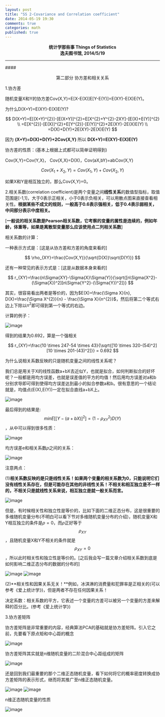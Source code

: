 ```yaml
---
layout: post
title: "SS 2-Covariance and Correlation coefficient"
date: 2014-05-19 19:30
comments: true
categories: math
published: true
---
```


**<center>统计学那些事 Things of Statistics</center>**
**<center>逸夫图书馆, 2014/5/19</center>**

----------

####<center>第二部分 协方差和相关关系</center>

1.协方差

随机变量X和Y的协方差Cov(X,Y)=E[X-E(X)]E[Y-E(Y)]=E(XY)-E(X)E(Y)。

为什么D(X+Y)=E(XY)-E(X)E(Y)?

$$
D(X+Y)=E[(X+Y)^{2}]-[E(X+Y)]^{2}=E[X^{2}+Y^{2}-2XY]-[E(X)+E(Y)]^{2} \\ =E[X^{2}]-[E(X)]^{2}+E[Y^{2}]-[E(Y)]^{2}+2E(XY)-2E(X)E(Y) \\ =D(X)+D(Y)+2E(XY)-2E(X)E(Y)
$$

因为 **(X+Y)=D(X)+D(Y)+2Cov(X,Y)**
所以 **D(X+Y)=E(XY)-E(X)E(Y)**

协方差的性质：(基本上根据上式都可以简单证明得到)

Cov(X,Y)=Cov(Y,X)， Cov(X,X)=D(X)，Cov(aX,bY)=abCov(X,Y)

$$Cov(X_{1}+X_{2},Y)=Cov(X_{1},Y)+Cov(X_{2},Y)$$

如果X和Y是相互独立的，那么Cov(X,Y)=0。

2.相关系数(correlation coefficient)是两个变量之间**线性关系**的数值型指标，取值范围是[-1,1]，大于0表示正相关，小于0表示负相关，可以用散点图来直接查看相关性。**根据某些不成文的规则，一般高于0.6表示强相关，低于0.4表示弱相关，中间部分表示中度相关。**

[**一般说的相关系数是Pearson相关系数，它考察的变量的属性是连续的，例如年龄，体重等，如果是离散型变量那么应该使用点二列相关系数**]

相关系数的计算：

一种表示方式是：[这是从协方差和方差的角度来看的]

$$
\rho_{XY}=\frac{Cov(X,Y)}{\sqrt{D(X)}\sqrt{D(Y)}}
$$

还有一种常见的表示方式是：[这是从数据本身来看的]

$$
r_{XY}=\frac{n\Sigma{XY}-\Sigma{X}\Sigma{Y}}{\sqrt{[n\Sigma{X^2}-(\Sigma{X})^2][n\Sigma{Y^2}-(\Sigma{Y})^2]}}
$$

其实，很容易看出两者是等价的，因为$E(X)=\frac{\Sigma X}{n}, D(X)=\frac{\Sigma X^{2}}{n} - \frac{\Sigma X}{n^{2}}$，然后将第二个等式右边上下除以$n^{2}$即可得到第一个等式的右边。

计算的例子：

![image](http://hujiaweibujidao.github.io/images/math/cor_1.png)

得到的结果为0.692，算是一个强相关

$$
r_{XY}=\frac{10 \times 247-54 \times 43}{\sqrt{[10 \times 320-(54)^2][10 \times 201-(43)^2]}} = 0.692
$$

为什么说相关系数反映的只是随机变量之间的线性关系呢？

我们总是用关于X的线性函数a+bX去近似Y，也就是拟合，如何判断拟合的好坏呢？一般都是用均方误差，也就是误差值的平方的均值！然后用均方误差对a和b分别求导即可得到使得均方误差达到最小的拟合参数a和b。很有意思的一个结论就是，均值点(E(X),E(Y))一定在拟合直线a+bX上。

![image](http://hujiaweibujidao.github.io/images/math/cor_2.png)

最后得到的结果是:$$min E[[Y-(a+bX)]^{2}]=(1-\rho_{XY}^{2})D(Y)$$，从中可以得到很多性质：

![image](http://hujiaweibujidao.github.io/images/math/cor_3.png)

均方误差e和相关系数$\rho$之间的关系：

![image](http://hujiaweibujidao.github.io/images/math/cor_4.png)

注意两点：

(1)**相关系数反映的是只是线性关系！如果两个变量的相关系数为0，只能说明它们没有线性关系存在，但是可能存在其他的非线性关系！不相关和相互独立是不一样的，不相关只是就线性关系来说，相互独立是就一般关系而言。**

![image](http://hujiaweibujidao.github.io/images/math/cor_5.png)

但是，有时候相关性和独立性是等价的，比如下面的二维正态分布，这是很重要的多维随机变量分布(不明白可以看下节对多维随机变量分布的介绍)，随机变量X和Y相互独立的条件是$\rho=0$，而$\rho$正好等于$$\rho_{XY}$$，且随机变量X和Y不相关的条件就是$$\rho_{XY}=0$$，所以此时相关性和独立性是等价的。[之后我会写一篇文章介绍相关系数到底是如何影响二维正态分布的数据的分布的]

![image](http://hujiaweibujidao.github.io/images/math/cor_6.png)
![image](http://hujiaweibujidao.github.io/images/math/cor_7.png)

(2)**相关性和因果关系无关！**例如，冰淇淋的消费量和犯罪率是正相关的(可以参考《爱上统计学》)，但是两者不存在任何因果关系！

决定系数：相关系数的平方，它表述一个变量的方差可以被另一个变量的方差来解释的百分比。(参考《爱上统计学》)

3.协方差矩阵

协方差矩阵是非常重要的内容，经典算法PCA的基础就是协方差矩阵。引入它之前，先要看下原点矩和中心距的概念

![image](http://hujiaweibujidao.github.io/images/math/corm_1.png)

协方差矩阵其实就是n维随机变量的二阶混合中心距组成的矩阵

![image](http://hujiaweibujidao.github.io/images/math/corm_2.png)

还是回到我们最重要的那个二维正态随机变量，看下如何将它的概率密度转换成协方差矩阵的表示形式，继而将其推广至n维正态随机变量。

![image](http://hujiaweibujidao.github.io/images/math/corm_5.png)
![image](http://hujiaweibujidao.github.io/images/math/corm_4.png)

n维正态随机变量的性质

![image](http://hujiaweibujidao.github.io/images/math/corm_3.png)









